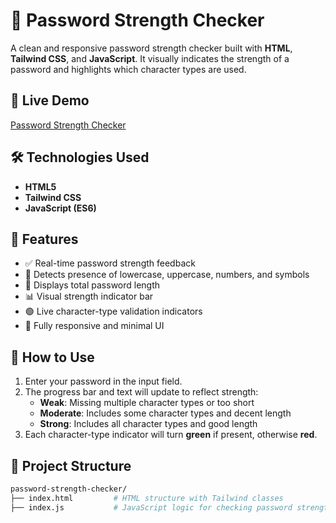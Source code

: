 # 🔐 Password Strength Checker

A clean and responsive password strength checker built with **HTML**, **Tailwind CSS**, and **JavaScript**. It visually indicates the strength of a password and highlights which character types are used.

## 🔗 Live Demo 
<a href="https://amruthacgowda.github.io/password-strength" target="_blank">Password Strength Checker</a>

## 🛠️ Technologies Used

- **HTML5**
- **Tailwind CSS**
- **JavaScript (ES6)**

## 🚀 Features

- ✅ Real-time password strength feedback
- 🔡 Detects presence of lowercase, uppercase, numbers, and symbols
- 📏 Displays total password length
- 📊 Visual strength indicator bar
- 🟢 Live character-type validation indicators
- 📱 Fully responsive and minimal UI

## 📌 How to Use

1. Enter your password in the input field.
2. The progress bar and text will update to reflect strength:
   - **Weak**: Missing multiple character types or too short
   - **Moderate**: Includes some character types and decent length
   - **Strong**: Includes all character types and good length
3. Each character-type indicator will turn **green** if present, otherwise **red**.

## 📂 Project Structure

```bash
password-strength-checker/
├── index.html         # HTML structure with Tailwind classes
├── index.js           # JavaScript logic for checking password strength
